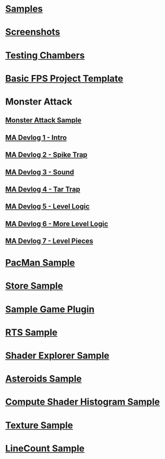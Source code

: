 # [Samples](samples-overview.md)
# [Screenshots](screenshots.md)
# [Testing Chambers](testing-chambers.md)
# [Basic FPS Project Template](basic-fps-template.md)
# Monster Attack
## [Monster Attack Sample](monster-attack/monster-attack.md)
## [MA Devlog 1 - Intro](monster-attack/devlog-1.md)
## [MA Devlog 2 - Spike Trap](monster-attack/devlog-2.md)
## [MA Devlog 3 - Sound](monster-attack/devlog-3.md)
## [MA Devlog 4 - Tar Trap](monster-attack/devlog-4.md)
## [MA Devlog 5 - Level Logic](monster-attack/devlog-5.md)
## [MA Devlog 6 - More Level Logic](monster-attack/devlog-6.md)
## [MA Devlog 7 - Level Pieces](monster-attack/devlog-7.md)
# [PacMan Sample](pacman.md)
# [Store Sample](store-sample.md)
# [Sample Game Plugin](sample-game-plugin.md)
# [RTS Sample](rts.md)
# [Shader Explorer Sample](shader-explorer.md)
# [Asteroids Sample](asteroids.md)
# [Compute Shader Histogram Sample](cs-histogram.md)
# [Texture Sample](texture-sample.md)
# [LineCount Sample](line-count.md)
